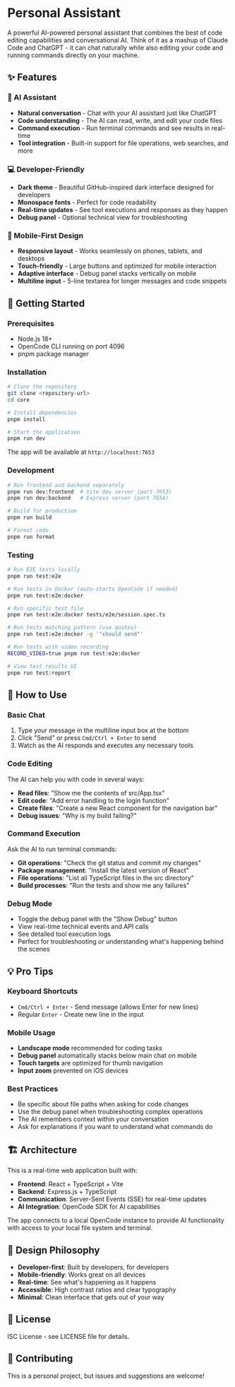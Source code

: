 # Personal Assistant

A powerful AI-powered personal assistant that combines the best of code editing capabilities and conversational AI. Think of it as a mashup of Claude Code and ChatGPT - it can chat naturally while also editing your code and running commands directly on your machine.

## ✨ Features

### 🤖 AI Assistant

- **Natural conversation** - Chat with your AI assistant just like ChatGPT
- **Code understanding** - The AI can read, write, and edit your code files
- **Command execution** - Run terminal commands and see results in real-time
- **Tool integration** - Built-in support for file operations, web searches, and more

### 💻 Developer-Friendly

- **Dark theme** - Beautiful GitHub-inspired dark interface designed for developers
- **Monospace fonts** - Perfect for code readability
- **Real-time updates** - See tool executions and responses as they happen
- **Debug panel** - Optional technical view for troubleshooting

### 📱 Mobile-First Design

- **Responsive layout** - Works seamlessly on phones, tablets, and desktops
- **Touch-friendly** - Large buttons and optimized for mobile interaction
- **Adaptive interface** - Debug panel stacks vertically on mobile
- **Multiline input** - 5-line textarea for longer messages and code snippets

## 🚀 Getting Started

### Prerequisites

- Node.js 18+
- OpenCode CLI running on port 4096
- pnpm package manager

### Installation

```bash
# Clone the repository
git clone <repository-url>
cd core

# Install dependencies
pnpm install

# Start the application
pnpm run dev
```

The app will be available at `http://localhost:7653`

### Development

```bash
# Run frontend and backend separately
pnpm run dev:frontend  # Vite dev server (port 7653)
pnpm run dev:backend   # Express server (port 7654)

# Build for production
pnpm run build

# Format code
pnpm run format
```

### Testing

```bash
# Run E2E tests locally
pnpm run test:e2e

# Run tests in Docker (auto-starts OpenCode if needed)
pnpm run test:e2e:docker

# Run specific test file
pnpm run test:e2e:docker tests/e2e/session.spec.ts

# Run tests matching pattern (use quotes)
pnpm run test:e2e:docker -g '"should send"'

# Run tests with video recording
RECORD_VIDEO=true pnpm run test:e2e:docker

# View test results UI
pnpm run test:report
```

## 🎯 How to Use

### Basic Chat

1. Type your message in the multiline input box at the bottom
2. Click "Send" or press `Cmd/Ctrl + Enter` to send
3. Watch as the AI responds and executes any necessary tools

### Code Editing

The AI can help you with code in several ways:

- **Read files**: "Show me the contents of src/App.tsx"
- **Edit code**: "Add error handling to the login function"
- **Create files**: "Create a new React component for the navigation bar"
- **Debug issues**: "Why is my build failing?"

### Command Execution

Ask the AI to run terminal commands:

- **Git operations**: "Check the git status and commit my changes"
- **Package management**: "Install the latest version of React"
- **File operations**: "List all TypeScript files in the src directory"
- **Build processes**: "Run the tests and show me any failures"

### Debug Mode

- Toggle the debug panel with the "Show Debug" button
- View real-time technical events and API calls
- See detailed tool execution logs
- Perfect for troubleshooting or understanding what's happening behind the scenes

## 💡 Pro Tips

### Keyboard Shortcuts

- `Cmd/Ctrl + Enter` - Send message (allows Enter for new lines)
- Regular `Enter` - Create new line in the input

### Mobile Usage

- **Landscape mode** recommended for coding tasks
- **Debug panel** automatically stacks below main chat on mobile
- **Touch targets** are optimized for thumb navigation
- **Input zoom** prevented on iOS devices

### Best Practices

- Be specific about file paths when asking for code changes
- Use the debug panel when troubleshooting complex operations
- The AI remembers context within your conversation
- Ask for explanations if you want to understand what commands do

## 🏗️ Architecture

This is a real-time web application built with:

- **Frontend**: React + TypeScript + Vite
- **Backend**: Express.js + TypeScript
- **Communication**: Server-Sent Events (SSE) for real-time updates
- **AI Integration**: OpenCode SDK for AI capabilities

The app connects to a local OpenCode instance to provide AI functionality with access to your local file system and terminal.

## 🎨 Design Philosophy

- **Developer-first**: Built by developers, for developers
- **Mobile-friendly**: Works great on all devices
- **Real-time**: See what's happening as it happens
- **Accessible**: High contrast ratios and clear typography
- **Minimal**: Clean interface that gets out of your way

## 📄 License

ISC License - see LICENSE file for details.

## 🤝 Contributing

This is a personal project, but issues and suggestions are welcome!
